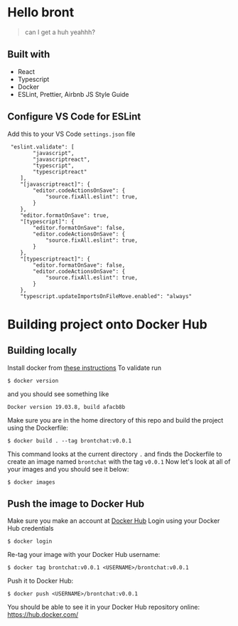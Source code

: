 # Hello bront

> can I get a huh yeahhh?

## Built with

- React
- Typescript
- Docker
- ESLint, Prettier, Airbnb JS Style Guide

## Configure VS Code for ESLint

Add this to your VS Code `settings.json` file

```
 "eslint.validate": [
        "javascript",
        "javascriptreact",
        "typescript",
        "typescriptreact"
    ],
    "[javascriptreact]": {
        "editor.codeActionsOnSave": {
            "source.fixAll.eslint": true,
        }
    },
    "editor.formatOnSave": true,
    "[typescript]": {
        "editor.formatOnSave": false,
        "editor.codeActionsOnSave": {
            "source.fixAll.eslint": true,
        }
    },
    "[typescriptreact]": {
        "editor.formatOnSave": false,
        "editor.codeActionsOnSave": {
            "source.fixAll.eslint": true,
        }
    },
    "typescript.updateImportsOnFileMove.enabled": "always"
```

# Building project onto Docker Hub

## Building locally

Install docker from [these instructions](https://docs.docker.com/get-docker/)
To validate run

```
$ docker version
```

and you should see something like

```
Docker version 19.03.8, build afacb8b
```

Make sure you are in the home directory of this repo and build the project using the Dockerfile:

```
$ docker build . --tag brontchat:v0.0.1
```

This command looks at the current directory `.` and finds the Dockerfile to create an image named `brontchat` with the tag `v0.0.1`
Now let's look at all of your images and you should see it below:

```
$ docker images
```

## Push the image to Docker Hub

Make sure you make an account at [Docker Hub](https://hub.docker.com/)
Login using your Docker Hub credentials

```
$ docker login
```

Re-tag your image with your Docker Hub username:

```
$ docker tag brontchat:v0.0.1 <USERNAME>/brontchat:v0.0.1
```

Push it to Docker Hub:

```
$ docker push <USERNAME>/brontchat:v0.0.1
```

You should be able to see it in your Docker Hub repository online: https://hub.docker.com/
